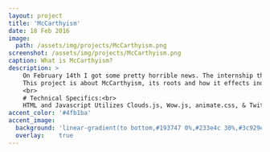 ```yaml
---
layout: project
title: 'McCarthyism'
date: 18 Feb 2016
image:  
  path: /assets/img/projects/McCarthyism.png
screenshot: /assets/img/projects/McCarthyism.png
caption: What is McCarthyism?
description: >
    On February 14th I got some pretty horrible news. The internship that I had moved to Washington, D.C. for had been revoked due to complications with my background check. Specifically because of where I was born, Tripoli, Libya, I was denied the opportunity to prove myself. In the days that followed I induldged myself in completing the following project. It began as a way to keep myself busy but as I invested more time into it I realized that the message that I wanted to prove was a just one. <br>
    This project is about McCarthyism, its roots and how it effects indidivudals today and now.
    <br>
    # Technical Specifics:<br>
    HTML and Javascript Utilizes Clouds.js, Wow.js, animate.css, & Twitter-Bootstrap:Carousel
accent_color: '#4fb1ba'
accent_image:
  background: 'linear-gradient(to bottom,#193747 0%,#233e4c 30%,#3c929e 50%,#d5d5d4 70%,#cdccc8 100%)'
  overlay:    true
---
```

